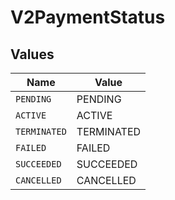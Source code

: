 # V2PaymentStatus


## Values

| Name         | Value        |
| ------------ | ------------ |
| `PENDING`    | PENDING      |
| `ACTIVE`     | ACTIVE       |
| `TERMINATED` | TERMINATED   |
| `FAILED`     | FAILED       |
| `SUCCEEDED`  | SUCCEEDED    |
| `CANCELLED`  | CANCELLED    |